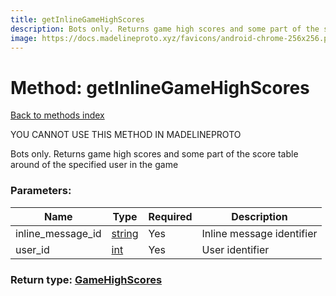 ```yaml
---
title: getInlineGameHighScores
description: Bots only. Returns game high scores and some part of the score table around of the specified user in the game
image: https://docs.madelineproto.xyz/favicons/android-chrome-256x256.png
---
```

# Method: getInlineGameHighScores  
[Back to methods index](index.md)


YOU CANNOT USE THIS METHOD IN MADELINEPROTO


Bots only. Returns game high scores and some part of the score table around of the specified user in the game

### Parameters:

| Name     |    Type       | Required | Description |
|----------|---------------|----------|-------------|
|inline\_message\_id|[string](../types/string.md) | Yes|Inline message identifier|
|user\_id|[int](../types/int.md) | Yes|User identifier|


### Return type: [GameHighScores](../types/GameHighScores.md)


